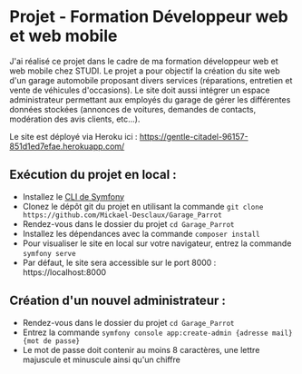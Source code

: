 # Projet - Formation Développeur web et web mobile

J'ai réalisé ce projet dans le cadre de ma formation développeur web et web mobile
chez STUDI. Le projet a pour objectif la création du site web d'un garage automobile
proposant divers services (réparations, entretien et vente de véhicules d'occasions).
Le site doit aussi intégrer un espace administrateur permettant aux employés du garage
de gérer les différentes données stockées (annonces de voitures, demandes de contacts,
modération des avis clients, etc...).

Le site est déployé via Heroku ici : https://gentle-citadel-96157-851d1ed7efae.herokuapp.com/

## Exécution du projet en local :

+ Installez le [CLI de Symfony](https://symfony.com/download)
+ Clonez le dépôt git du projet en utilisant la commande `git clone https://github.com/Mickael-Desclaux/Garage_Parrot`
+ Rendez-vous dans le dossier du projet `cd Garage_Parrot`
+ Installez les dépendances avec la commande `composer install`
+ Pour visualiser le site en local sur votre navigateur, entrez la commande `symfony serve`
+ Par défaut, le site sera accessible sur le port 8000 : https://localhost:8000

## Création d'un nouvel administrateur :

+ Rendez-vous dans le dossier du projet `cd Garage_Parrot`
+ Entrez la commande `symfony console app:create-admin {adresse mail} {mot de passe}`
+ Le mot de passe doit contenir au moins 8 caractères, une lettre majuscule et minuscule ainsi qu'un chiffre